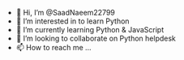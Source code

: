 - 👋 Hi, I’m @SaadNaeem22799
- 👀 I’m interested in to learn Python 
- 🌱 I’m currently learning Python & JavaScript
- 💞️ I’m looking to collaborate on Python helpdesk
- 📫 How to reach me ...

<!---
SaadNaeem22799/SaadNaeem22799 is a ✨ special ✨ repository because its `README.md` (this file) appears on your GitHub profile.
You can click the Preview link to take a look at your changes.
--->
